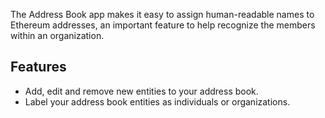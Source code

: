 The Address Book app makes it easy to assign human-readable names to Ethereum addresses, an important feature to help recognize the members within an organization.

## Features
- Add, edit and remove new entities to your address book.
- Label your address book entities as individuals or organizations.
